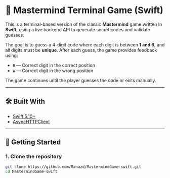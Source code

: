 # 🎯 Mastermind Terminal Game (Swift)

This is a terminal-based version of the classic **Mastermind** game written in **Swift**, using a live backend API to generate secret codes and validate guesses.

The goal is to guess a 4-digit code where each digit is between **1 and 6**, and all digits must be **unique**. After each guess, the game provides feedback using:

- `B` — Correct digit in the correct position
- `W` — Correct digit in the wrong position

The game continues until the player guesses the code or exits manually.

---

## 🛠️ Built With

- [Swift 5.10+](https://swift.org)
- [AsyncHTTPClient](https://github.com/swift-server/async-http-client)

---

## 🚀 Getting Started

### 1. Clone the repository

```bash
git clone https://github.com/Manazd/MastermindGame-swift.git
cd MastermindGame-swift
